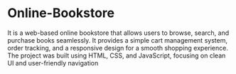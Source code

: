 # Online-Bookstore
It is a web-based online bookstore that allows users to browse, search, and purchase books seamlessly. It provides a simple cart management system, order tracking, and a responsive design for a smooth shopping experience. The project was built using HTML, CSS, and JavaScript, focusing on clean UI and user-friendly navigation
